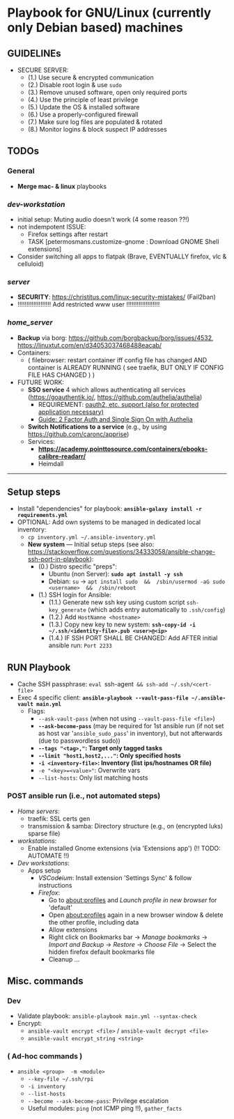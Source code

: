 # Playbook for GNU/Linux (currently only Debian based) machines



## GUIDELINEs
* SECURE SERVER:
  * (1.) Use secure & encrypted communication
  * (2.) Disable root login & use `sudo`
  * (3.) Remove unused software, open only required ports
  * (4.) Use the principle of least privilege
  * (5.) Update the OS & installed software
  * (6.) Use a properly-configured firewall
  * (7.) Make sure log files are populated & rotated
  * (8.) Monitor logins & block suspect IP addresses




## TODOs
### General
- **Merge mac- & linux** playbooks

### *dev-workstation*
* initial setup: Muting audio doesn't work  (4 some reason ??!)
* not indempotent ISSUE:
   * Firefox settings after restart
   * TASK [petermosmans.customize-gnome : Download GNOME Shell extensions]
* Consider switching all apps to flatpak  (Brave, EVENTUALLY firefox,      vlc & celluloid)

### *server*
* **SECURITY**: https://christitus.com/linux-security-mistakes/  (Fail2ban)
* !!!!!!!!!!!!!!!!!!!     Add restricted www user     !!!!!!!!!!!!!!!!!!!

### *home_server*
* **Backup** via borg: https://github.com/borgbackup/borg/issues/4532, https://linuxtut.com/en/d34053037468488eacab/
* Containers:
  * ( filebrowser: restart container iff config file has changed AND container is ALREADY RUNNING  ( see traefik, BUT ONLY IF CONFIG FILE HAS CHANGED ) )
* FUTURE WORK:
  * **SSO service** 4 which allows authenticating all services   (https://goauthentik.io/, https://github.com/authelia/authelia)
    * REQUIREMENT: [oauth2, etc. support (also for protected application necessary)](https://www.reddit.com/r/selfhosted/comments/s9ky8f/pass_credentials_from_authelia_to_protected/)
    * [Guide: 2 Factor Auth and Single Sign On with Authelia](https://piped.kavin.rocks/watch?v=u6H-Qwf4nZA)
  * **Switch Notifications to a service**  (e.g., by using https://github.com/caronc/apprise)
  * Services:
    * **https://academy.pointtosource.com/containers/ebooks-calibre-readarr/**
    * Heimdall
---



## Setup steps
* Install "dependencies" for playbook: **`ansible-galaxy install -r requirements.yml`**
* OPTIONAL: Add own systems to be managed in dedicated local inventory:
  * `cp inventory.yml ~/.ansible-inventory.yml`
  * **New system** &mdash; Initial setup steps   (see also: https://stackoverflow.com/questions/34333058/ansible-change-ssh-port-in-playbook):
    * (0.) Distro specific "preps":
      * Ubuntu (non Server): **`sudo apt install -y ssh`**
      * Debian: `su` &rarr; `apt install sudo  &&  /sbin/usermod -aG sudo <username>  &&  /sbin/reboot`
    * (1.) SSH login for Ansible:
      * (1.1.) Generate new ssh key using custom script `ssh-key_generate` (which adds entry automatically to `.ssh/config`)
      * (1.2.) Add `HostNamne <hostname>`
      * (1.3.) Copy new key to new system: **`ssh-copy-id -i ~/.ssh/<identity-file>.pub <user>@<ip>`**
      * (1.4.) IF SSH PORT SHALL BE CHANGED: Add AFTER initial ansible run: `Port 2233`

## RUN Playbook
* Cache SSH passphrase: `eval `ssh-agent` && ssh-add ~/.ssh/<cert-file>`
* Exec 4 specific client: **`ansible-playbook --vault-pass-file ~/.ansible-vault main.yml`**
  * Flags:
    * `--ask-vault-pass`  (when not using `--vault-pass-file <file>`)
    * **`--ask-become-pass`**  (may be required for 1st ansible run (if not set as host var '`ansible_sudo_pass`' in inventory), but not afterwards (due to passwordless sudo))
    * **`--tags "<tag>,"`: Target only tagged tasks**
    * **`--limit "host1,host2,..."`: Only specified hosts**
    * **`-i <inventory-file>`: Inventory (list ips/hostnames OR file)**
    * `-e "<key>=<value>"`: Overwrite vars
    * `--list-hosts`: Only list matching hosts

### POST ansible run (i.e., not automated steps)
* *Home servers*:
  * traefik: SSL certs gen
  * transmission & samba: Directory structure (e.g., on (encrypted luks) sparse file)
* *workstations*:
  * Enable installed Gnome extensions (via 'Extensions app')  (!!  TODO: AUTOMATE  !!)
* *Dev workstations*:
  * Apps setup
    * *VSCod~~e~~ium*: Install extension 'Settings Sync' & follow instructions
    * *Firefox*:
      * Go to [about:profiles](about:profiles) and *Launch profile in new browser* for 'default'
      * Open [about:profiles](about:profiles) again in a new browser window & delete the other profile, including data
      * Allow extensions
      * Right click on Bookmarks bar &rarr; *Manage bookmarks* &rarr; *Import and Backup* &rarr; *Restore* &rarr; *Choose File* &rarr; Select the hidden firefox default bookmarks file
      * Cleanup &mldr;



## Misc. commands
### Dev
* Validate playbook: `ansible-playbook main.yml --syntax-check`
* Encrypt:
  * `ansible-vault encrypt <file>`   /   `ansible-vault decrypt <file>`
  * `ansible-vault encrypt_string <string>`

### ( Ad-hoc commands )
* `ansible <group>  -m <module>`
  * `--key-file ~/.ssh/rpi`
  * `-i inventory`
  * `--list-hosts`
  * `--become --ask-become-pass`: Privilege escalation
  * Useful modules: `ping` (not ICMP ping !!), `gather_facts`
